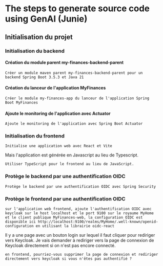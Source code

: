 # The steps to generate source code using GenAI (Junie)
## Initialisation du projet
### Initialisation du backend
#### Création du module parent my-finances-backend-parent
```
Créer un module maven parent my-finances-backend-parent pour un backend Spring Boot 3.5.3 et Java 21
```

#### Création du lanceur de l'application MyFinances
```
Créer le module my-finances-app du lanceur de l'application Spring Boot MyFinances
```

#### Ajoute le monitoring de l'application avec Actuator
```
Ajoute le monitoring de l'application avec Spring Boot Actuator
```

### Initialisation du frontend
```
Initialise une application web avec React et Vite
```
Mais l'application est générée en Javascript au lieu de Typescript.
```
Utiliser TypeScript pour le frontend au lieu de JavaScript.
```

### Protège le backend par une authentification OIDC
```
Protège le backend par une authentification OIDC avec Spring Security 
```

### Protège le frontend par une authentification OIDC
```
sur l'application web frontend, ajoute l'authentification OIDC avec keycloak sur le host localhost et le port 9100 sur le royaume MyHome et le client publique MyFinances-web, la configuration OIDC est disponible ici http://localhost:9100/realms/MyHome/.well-known/openid-configuration en utilisant la librairie oidc-react
```
Il y a une page avec un bouton login sur lequel il faut cliquer pour rediriger vers Keycloak.
Je vais demander à rediriger vers la page de connexion de Keycloak directement si on n'est pas encore connecté.
```
en frontend, pourriez-vous supprimer la page de connexion et rediriger directement vers keycloak si vous n'êtes pas authentifié ?
```
